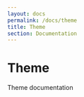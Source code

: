 ```yaml
---
layout: docs
permalink: /docs/theme
title: Theme
section: Documentation
---
```


# Theme

Theme documentation
